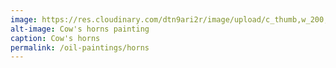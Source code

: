 ```yaml
---
image: https://res.cloudinary.com/dtn9ari2r/image/upload/c_thumb,w_200,g_face/v1533737533/oils/final-horns.jpg
alt-image: Cow's horns painting
caption: Cow's horns
permalink: /oil-paintings/horns
--- 
```

